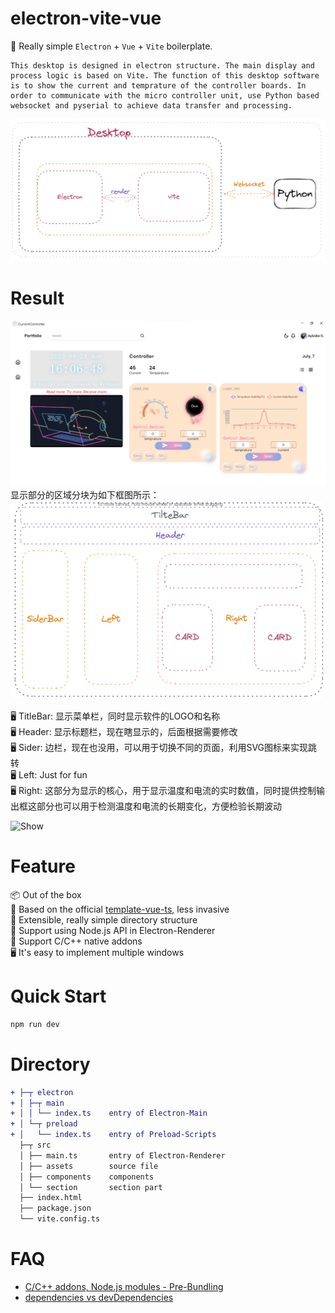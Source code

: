 # electron-vite-vue

🥳 Really simple `Electron` + `Vue` + `Vite` boilerplate.

```
This desktop is designed in electron structure. The main display and process logic is based on Vite. The function of this desktop software is to show the current and temprature of the controller boards. In order to communicate with the micro controller unit, use Python based websocket and pyserial to achieve data transfer and processing.
```
![软件设计的设计基本结构](img/image.png)

# Result

![软件的主页面的显示展示](img/mainpage.png)
显示部分的区域分块为如下框图所示：
![软件显示区域分布](img/sectionshow.png)

🖥 TitleBar: 显示菜单栏，同时显示软件的LOGO和名称  
🖥 Header: 显示标题栏，现在瞎显示的，后面根据需要修改  
🖥 Sider: 边栏，现在也没用，可以用于切换不同的页面，利用SVG图标来实现跳转  
🖥 Left: Just for fun  
🖥 Right: 这部分为显示的核心，用于显示温度和电流的实时数值，同时提供控制输出框这部分也可以用于检测温度和电流的长期变化，方便检验长期波动

 ![Show](showtime.gif)

# Feature
📦 Out of the box  
🎯 Based on the official [template-vue-ts](https://github.com/vitejs/vite/tree/main/packages/create-vite/template-vue-ts), less invasive  
🌱 Extensible, really simple directory structure  
💪 Support using Node.js API in Electron-Renderer  
🔩 Support C/C++ native addons  
🖥 It's easy to implement multiple windows  

# Quick Start

```sh
npm run dev
```


# Directory

```diff
+ ├─┬ electron
+ │ ├─┬ main
+ │ │ └── index.ts    entry of Electron-Main
+ │ └─┬ preload
+ │   └── index.ts    entry of Preload-Scripts
  ├─┬ src
  │ ├── main.ts       entry of Electron-Renderer
  │ ├── assets        source file
  │ ├── components    components
  │ └── section       section part 
  ├── index.html
  ├── package.json
  └── vite.config.ts
```

# FAQ

- [C/C++ addons, Node.js modules - Pre-Bundling](https://github.com/electron-vite/vite-plugin-electron-renderer#dependency-pre-bundling)
- [dependencies vs devDependencies](https://github.com/electron-vite/vite-plugin-electron-renderer#dependencies-vs-devdependencies)

